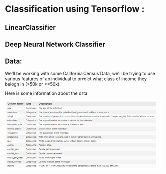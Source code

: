 # Classification using Tensorflow :
## LinearClassifier
## Deep Neural Network Classifier


## Data:
We'll be working with some California Census Data, we'll be trying to use various features of an individual to predict what class of income they belogn in (>50k or <=50k). 

Here is some information about the data:


<img src="info.PNG" />
